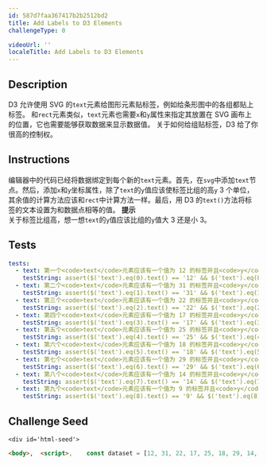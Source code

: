 ```yaml
---
id: 587d7faa367417b2b2512bd2
title: Add Labels to D3 Elements
challengeType: 0

videoUrl: ''
localeTitle: Add Labels to D3 Elements
---
```


## Description
<section id='description'>
D3 允许使用 SVG 的<code>text</code>元素给图形元素贴标签，例如给条形图中的各组都贴上标签。
和<code>rect</code>元素类似，<code>text</code>元素也需要<code>x</code>和<code>y</code>属性来指定其放置在 SVG 画布上的位置，它也需要能够获取数据来显示数据值。
关于如何给组贴标签，D3 给了你很高的控制权。 
</section>

## Instructions
<section id='instructions'>
编辑器中的代码已经将数据绑定到每个新的<code>text</code>元素。首先，在<code>svg</code>中添加<code>text</code>节点。然后，添加<code>x</code>和<code>y</code>坐标属性，除了<code>text</code>的<code>y</code>值应该使标签比组的高<code>y</code> 3 个单位，其余值的计算方法应该和<code>rect</code>中计算方法一样。最后，用 D3 的<code>text()</code>方法将标签的文本设置为和数据点相等的值。
<strong>提示</strong><br>关于标签比组高，想一想<code>text</code>的<code>y</code>值应该比组的<code>y</code>值大 3 还是小 3。
</section>

## Tests
<section id='tests'>

```yml
tests:
  - text: 第一个<code>text</code>元素应该有一个值为 12 的标签并且<code>y</code>值为 61。
    testString: assert($('text').eq(0).text() == '12' && $('text').eq(0).attr('y') == '61', '第一个<code>text</code>元素应该有一个值为 12 的标签并且<code>y</code>值为 61。');
  - text: 第二个<code>text</code>元素应该有一个值为 31 的标签并且<code>y</code>值为 4。
    testString: assert($('text').eq(1).text() == '31' && $('text').eq(1).attr('y') == '4', '第二个<code>text</code>元素应该有一个值为 31 的标签并且<code>y</code>值为 4。');
  - text: 第三个<code>text</code>元素应该有一个值为 22 的标签并且<code>y</code>值为 31。
    testString: assert($('text').eq(2).text() == '22' && $('text').eq(2).attr('y') == '31', '第三个<code>text</code>元素应该有一个值为 22 的标签并且<code>y</code>值为 31。');
  - text: 第四个<code>text</code>元素应该有一个值为 17 的标签并且<code>y</code>值为 46。
    testString: assert($('text').eq(3).text() == '17' && $('text').eq(3).attr('y') == '46', '第四个<code>text</code>元素应该有一个值为 17 的标签并且<code>y</code>值为 46。');
  - text: 第五个<code>text</code>元素应该有一个值为 25 的标签并且<code>y</code>值为 22。
    testString: assert($('text').eq(4).text() == '25' && $('text').eq(4).attr('y') == '22', '第五个<code>text</code>元素应该有一个值为 25 的标签并且<code>y</code>值为 22。');
  - text: 第六个<code>text</code>元素应该有一个值为 18 的标签并且<code>y</code>值为 43。
    testString: assert($('text').eq(5).text() == '18' && $('text').eq(5).attr('y') == '43', '第六个<code>text</code>元素应该有一个值为 18 的标签并且<code>y</code>值为 43。');
  - text: 第七个<code>text</code>元素应该有一个值为 29 的标签并且<code>y</code>值为 10。
    testString: assert($('text').eq(6).text() == '29' && $('text').eq(6).attr('y') == '10', '第七个<code>text</code>元素应该有一个值为 29 的标签并且<code>y</code>值为 10。');
  - text: 第八个<code>text</code>元素应该有一个值为 14 的标签并且<code>y</code>值为 55。
    testString: assert($('text').eq(7).text() == '14' && $('text').eq(7).attr('y') == '55', '第八个<code>text</code>元素应该有一个值为 14 的标签并且<code>y</code>值为 55。');
  - text: 第九个<code>text</code>元素应该有一个值为 9 的标签并且<code>y</code>值为 70。
    testString: assert($('text').eq(8).text() == '9' && $('text').eq(8).attr('y') == '70', '第九个<code>text</code>元素应该有一个值为 9 的标签并且<code>y</code>值为 70。');

```

</section>

## Challenge Seed
<section id='challengeSeed'>

    <div id='html-seed'>
```html
<body>,  <script>,    const dataset = [12, 31, 22, 17, 25, 18, 29, 14, 9];,    ,    const w = 500;,    const h = 100;,    ,    const svg = d3.select("body"),                  .append("svg"),                  .attr("width", w),                  .attr("height", h);,    ,    svg.selectAll("rect"),       .data(dataset),       .enter(),       .append("rect"),       .attr("x", (d, i) => i * 30),       .attr("y", (d, i) => h - 3 * d),       .attr("width", 25),       .attr("height", (d, i) => 3 * d),       .attr("fill", "navy");,    ,    svg.selectAll("text"),       .data(dataset),       .enter(),       // 在下面添加你的代码,       ,       ,       ,       ,       // 在上面添加你的代码,  </script>,<body>
```





</div>





</section>

              